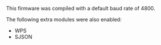 This firmware was compiled with a default baud rate of 4800.

The following extra modules were also enabled:

* WPS
* SJSON
